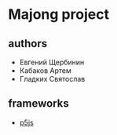# Majong project

## authors

* Евгений Щербинин
* Кабаков Артем
* Гладких Святослав

## frameworks

* [p5js](https://p5js.org/)

